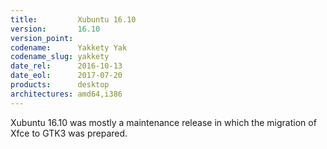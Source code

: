 ```yaml
---
title:         Xubuntu 16.10
version:       16.10
version_point:
codename:      Yakkety Yak
codename_slug: yakkety
date_rel:      2016-10-13
date_eol:      2017-07-20
products:      desktop
architectures: amd64,i386
---
```


Xubuntu 16.10 was mostly a maintenance release in which the migration of Xfce to GTK3 was prepared.
